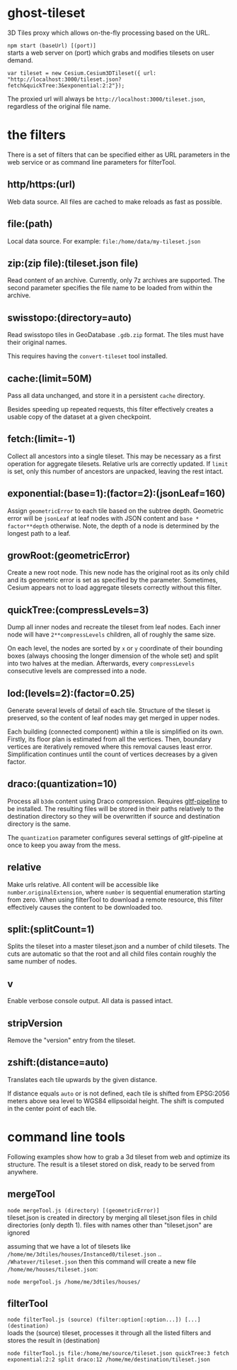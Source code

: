 # ghost-tileset

3D Tiles proxy which allows on-the-fly processing based on the URL.

`npm start (baseUrl) [(port)]` \
starts a web server on (port) which grabs and modifies tilesets on user demand.

```
var tileset = new Cesium.Cesium3DTileset({ url: "http://localhost:3000/tileset.json?fetch&quickTree:3&exponential:2:2"});
```

The proxied url will always be `http://localhost:3000/tileset.json`, regardless of the original file name.

# the filters

There is a set of filters that can be specified either as URL parameters in the web service or as command line parameters for filterTool.

## http/https:(url)

Web data source.
All files are cached to make reloads as fast as possible.

## file:(path)

Local data source.
For example: `file:/home/data/my-tileset.json`

## zip:(zip file):(tileset.json file)

Read content of an archive.
Currently, only 7z archives are supported.
The second parameter specifies the file name to be loaded from within the archive.

## swisstopo:(directory=auto)

Read swisstopo tiles in GeoDatabase `.gdb.zip` format.
The tiles must have their original names.

This requires having the `convert-tileset` tool installed.

## cache:(limit=50M)

Pass all data unchanged, and store it in a persistent `cache` directory.

Besides speeding up repeated requests, this filter effectively creates a usable copy of the dataset at a given checkpoint.

## fetch:(limit=-1)

Collect all ancestors into a single tileset.
This may be necessary as a first operation for aggregate tilesets.
Relative urls are correctly updated.
If `limit` is set, only this number of ancestors are unpacked, leaving the rest intact.

## exponential:(base=1):(factor=2):(jsonLeaf=160)

Assign `geometricError` to each tile based on the subtree depth.
Geometric error will be `jsonLeaf` at leaf nodes with JSON content and `base * factor**depth` otherwise.
Note, the depth of a node is determined by the longest path to a leaf.

## growRoot:(geometricError)

Create a new root node.
This new node has the original root as its only child and its geometric error is set as specified by the parameter.
Sometimes, Cesium appears not to load aggregate tilesets correctly without this filter.

## quickTree:(compressLevels=3)

Dump all inner nodes and recreate the tileset from leaf nodes.
Each inner node will have `2**compressLevels` children, all of roughly the same size.

On each level, the nodes are sorted by `x` or `y` coordinate of their bounding boxes (always choosing the longer dimension of the whole set) and split into two halves at the median.
Afterwards, every `compressLevels` consecutive levels are compressed into a node.

## lod:(levels=2):(factor=0.25)

Generate several levels of detail of each tile.
Structure of the tileset is preserved, so the content of leaf nodes may get merged in upper nodes.

Each building (connected component) within a tile is simplified on its own.
Firstly, its floor plan is estimated from all the vertices.
Then, boundary vertices are iteratively removed where this removal causes least error.
Simplification continues until the count of vertices decreases by a given factor.

## draco:(quantization=10)

Process all `b3dm` content using Draco compression.
Requires [gltf-pipeline](https://www.npmjs.com/package/gltf-pipeline) to be installed. The resulting files will be stored in their paths relatively to the destination directory so they will be overwritten if source and destination directory is the same.

The `quantization` parameter configures several settings of gltf-pipeline at once to keep you away from the mess.

## relative

Make urls relative.
All content will be accessible like `number`.`originalExtension`, where `number` is sequential enumeration starting from zero.
When using filterTool to download a remote resource, this filter effectively causes the content to be downloaded too.

## split:(splitCount=1)

Splits the tileset into a master tileset.json and a number of child tilesets.
The cuts are automatic so that the root and all child files contain roughly the same number of nodes.


## v

Enable verbose console output.
All data is passed intact.

## stripVersion

Remove the "version" entry from the tileset.

## zshift:(distance=auto)

Translates each tile upwards by the given distance.

If distance equals `auto` or is not defined, each tile is shifted from EPSG:2056 meters above sea level to WGS84 ellipsoidal height.
The shift is computed in the center point of each tile.

# command line tools

Following examples show how to grab a 3d tileset from web and optimize its structure.
The result is a tileset stored on disk, ready to be served from anywhere.

## mergeTool

`node mergeTool.js (directory) [(geometricError)]` \
tileset.json is created in directory by merging all tileset.json files in child directories (only depth 1).
files with names other than "tileset.json" are ignored

assuming that we have a lot of tilesets like `/home/me/3dtiles/houses/Instanced0/tileset.json` .. `/Whatever/tileset.json`
then this command will create a new file `/home/me/houses/tileset.json`:
```
node mergeTool.js /home/me/3dtiles/houses/
```

## filterTool

`node filterTool.js (source) (filter:option[:option...]) [...] (destination)` \
loads the (source) tileset, processes it through all the listed filters and stores the result in (destination)

```
node filterTool.js file:/home/me/source/tileset.json quickTree:3 fetch exponential:2:2 split draco:12 /home/me/destination/tileset.json
```
